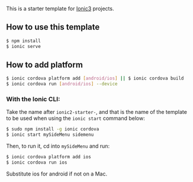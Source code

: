 This is a starter template for [Ionic3](http://ionicframework.com/docs/) projects.

## How to use this template

```bash
$ npm install
$ ionic serve
```

## How to add platform

```bash
$ ionic cordova platform add [android/ios] || $ ionic cordova build
$ ionic cordova run [android/ios] --device
```

### With the Ionic CLI:

Take the name after `ionic2-starter-`, and that is the name of the template to be used when using the `ionic start` command below:

```bash
$ sudo npm install -g ionic cordova
$ ionic start mySideMenu sidemenu
```

Then, to run it, cd into `mySideMenu` and run:

```bash
$ ionic cordova platform add ios
$ ionic cordova run ios
```

Substitute ios for android if not on a Mac.

